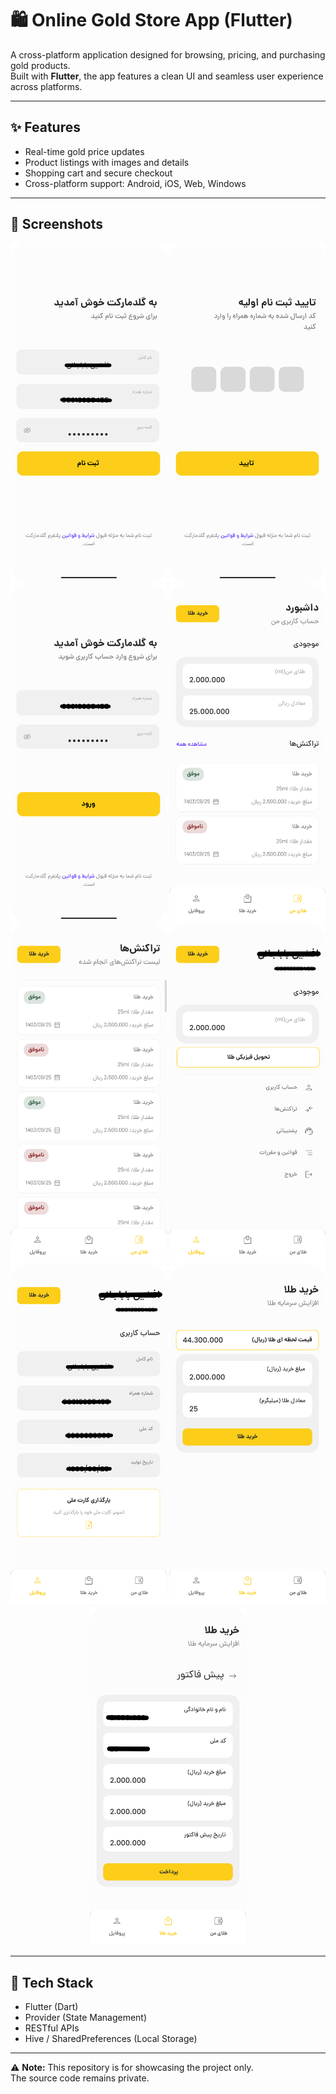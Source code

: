 # 🛍️ Online Gold Store App (Flutter)

A cross-platform application designed for browsing, pricing, and purchasing gold products.  
Built with **Flutter**, the app features a clean UI and seamless user experience across platforms.

---

## ✨ Features

- Real-time gold price updates
- Product listings with images and details
- Shopping cart and secure checkout
- Cross-platform support: Android, iOS, Web, Windows

---

## 📸 Screenshots

<div align="center">
  <img src="screenshots/Sign_up.png" width="250"/>
  <img src="screenshots/Verify.png" width="250"/>
  <img src="screenshots/Sign_in.png" width="250"/>
  <img src="screenshots/Home.png" width="250"/>
  <img src="screenshots/Transactions.png" width="250"/>
  <img src="screenshots/Dashboard.png" width="250"/>
  <img src="screenshots/Profile.png" width="250"/>
  <img src="screenshots/Shopping.png" width="250"/>
  <img src="screenshots/pre-purchase_invoice.png" width="250"/>
</div>

---

## 🧰 Tech Stack

- Flutter (Dart)
- Provider (State Management)
- RESTful APIs
- Hive / SharedPreferences (Local Storage)

---

⚠️ **Note:** This repository is for showcasing the project only.  
The source code remains private.
